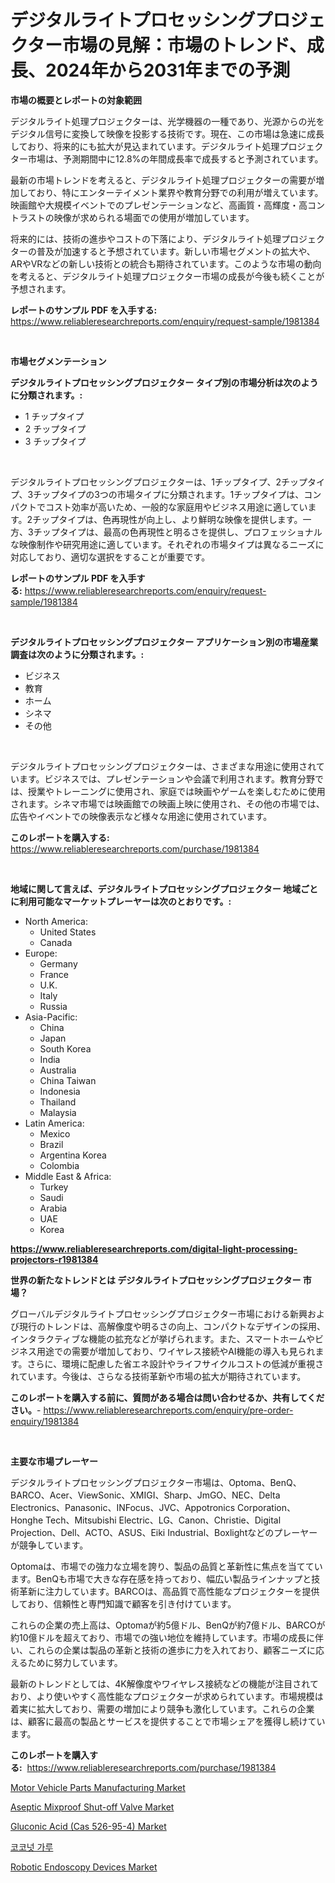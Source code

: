 <p><h1>デジタルライトプロセッシングプロジェクター市場の見解：市場のトレンド、成長、2024年から2031年までの予測</h1></p><p><strong>市場の概要とレポートの対象範囲</strong></p>
<p><p>デジタルライト処理プロジェクターは、光学機器の一種であり、光源からの光をデジタル信号に変換して映像を投影する技術です。現在、この市場は急速に成長しており、将来的にも拡大が見込まれています。デジタルライト処理プロジェクター市場は、予測期間中に12.8%の年間成長率で成長すると予測されています。</p><p>最新の市場トレンドを考えると、デジタルライト処理プロジェクターの需要が増加しており、特にエンターテイメント業界や教育分野での利用が増えています。映画館や大規模イベントでのプレゼンテーションなど、高画質・高輝度・高コントラストの映像が求められる場面での使用が増加しています。</p><p>将来的には、技術の進歩やコストの下落により、デジタルライト処理プロジェクターの普及が加速すると予想されています。新しい市場セグメントの拡大や、ARやVRなどの新しい技術との統合も期待されています。このような市場の動向を考えると、デジタルライト処理プロジェクター市場の成長が今後も続くことが予想されます。</p></p>
<p><strong>レポートのサンプル PDF を入手する:</strong> <a href="https://www.reliableresearchreports.com/enquiry/request-sample/1981384">https://www.reliableresearchreports.com/enquiry/request-sample/1981384</a></p>
<p>&nbsp;</p>
<p><strong>市場セグメンテーション</strong></p>
<p><strong>デジタルライトプロセッシングプロジェクター タイプ別の市場分析は次のように分類されます。:</strong></p>
<p><ul><li>1 チップタイプ</li><li>2 チップタイプ</li><li>3 チップタイプ</li></ul></p>
<p>&nbsp;</p>
<p><p>デジタルライトプロセッシングプロジェクターは、1チップタイプ、2チップタイプ、3チップタイプの3つの市場タイプに分類されます。1チップタイプは、コンパクトでコスト効率が高いため、一般的な家庭用やビジネス用途に適しています。2チップタイプは、色再現性が向上し、より鮮明な映像を提供します。一方、3チップタイプは、最高の色再現性と明るさを提供し、プロフェッショナルな映像制作や研究用途に適しています。それぞれの市場タイプは異なるニーズに対応しており、適切な選択をすることが重要です。</p></p>
<p><strong>レポートのサンプル PDF を入手する:</strong>&nbsp;<a href="https://www.reliableresearchreports.com/enquiry/request-sample/1981384">https://www.reliableresearchreports.com/enquiry/request-sample/1981384</a></p>
<p>&nbsp;</p>
<p><strong> デジタルライトプロセッシングプロジェクター アプリケーション別の市場産業調査は次のように分類されます。:</strong></p>
<p><ul><li>ビジネス</li><li>教育</li><li>ホーム</li><li>シネマ</li><li>その他</li></ul></p>
<p>&nbsp;</p>
<p><p>デジタルライトプロセッシングプロジェクターは、さまざまな用途に使用されています。ビジネスでは、プレゼンテーションや会議で利用されます。教育分野では、授業やトレーニングに使用され、家庭では映画やゲームを楽しむために使用されます。シネマ市場では映画館での映画上映に使用され、その他の市場では、広告やイベントでの映像表示など様々な用途に使用されています。</p></p>
<p><strong>このレポートを購入する:</strong>&nbsp; <a href="https://www.reliableresearchreports.com/purchase/1981384">https://www.reliableresearchreports.com/purchase/1981384</a></p>
<p>&nbsp;</p>
<p><strong>地域に関して言えば、デジタルライトプロセッシングプロジェクター 地域ごとに利用可能なマーケットプレーヤーは次のとおりです。:</strong></p>
<p><ul>
    <li>
        North America:
        <ul>
            <li>United States</li>
            <li>Canada</li>
        </ul>
    </li>
    <li>
        Europe:
        <ul>
            <li>Germany</li>
            <li>France</li>
            <li>U.K.</li>
            <li>Italy</li>
            <li>Russia</li>
        </ul>
    </li>
    <li>
        Asia-Pacific:
        <ul>
            <li>China</li>
            <li>Japan</li>
            <li>South Korea</li>
            <li>India</li>
            <li>Australia</li>
            <li>China Taiwan</li>
            <li>Indonesia</li>
            <li>Thailand</li>
            <li>Malaysia</li>
        </ul>
    </li>
    <li>
        Latin America:
        <ul>
            <li>Mexico</li>
            <li>Brazil</li>
            <li>Argentina Korea</li>
            <li>Colombia</li>
        </ul>
    </li>
    <li>
        Middle East & Africa:
        <ul>
            <li>Turkey</li>
            <li>Saudi</li>
            <li>Arabia</li>
            <li>UAE</li>
            <li>Korea</li>
        </ul>
    </li>
    </ul></p>
<p><strong><a href="https://www.reliableresearchreports.com/digital-light-processing-projectors-r1981384">https://www.reliableresearchreports.com/digital-light-processing-projectors-r1981384</a></strong>&nbsp;</p>
<p><strong>世界の新たなトレンドとは デジタルライトプロセッシングプロジェクター 市場？</strong></p>
<p><p>グローバルデジタルライトプロセッシングプロジェクター市場における新興および現行のトレンドは、高解像度や明るさの向上、コンパクトなデザインの採用、インタラクティブな機能の拡充などが挙げられます。また、スマートホームやビジネス用途での需要が増加しており、ワイヤレス接続やAI機能の導入も見られます。さらに、環境に配慮した省エネ設計やライフサイクルコストの低減が重視されています。今後は、さらなる技術革新や市場の拡大が期待されています。</p></p>
<p><strong>このレポートを購入する前に、質問がある場合は問い合わせるか、共有してください。</strong>- <a href="https://www.reliableresearchreports.com/enquiry/pre-order-enquiry/1981384">https://www.reliableresearchreports.com/enquiry/pre-order-enquiry/1981384</a></p>
<p>&nbsp;</p>
<p><strong>主要な市場プレーヤー</strong></p>
<p><p>デジタルライトプロセッシングプロジェクター市場は、Optoma、BenQ、BARCO、Acer、ViewSonic、XMIGI、Sharp、JmGO、NEC、Delta Electronics、Panasonic、INFocus、JVC、Appotronics Corporation、Honghe Tech、Mitsubishi Electric、LG、Canon、Christie、Digital Projection、Dell、ACTO、ASUS、Eiki Industrial、Boxlightなどのプレーヤーが競争しています。 </p><p>Optomaは、市場での強力な立場を誇り、製品の品質と革新性に焦点を当てています。BenQも市場で大きな存在感を持っており、幅広い製品ラインナップと技術革新に注力しています。BARCOは、高品質で高性能なプロジェクターを提供しており、信頼性と専門知識で顧客を引き付けています。</p><p>これらの企業の売上高は、Optomaが約5億ドル、BenQが約7億ドル、BARCOが約10億ドルを超えており、市場での強い地位を維持しています。市場の成長に伴い、これらの企業は製品の革新と技術の進歩に力を入れており、顧客ニーズに応えるために努力しています。</p><p>最新のトレンドとしては、4K解像度やワイヤレス接続などの機能が注目されており、より使いやすく高性能なプロジェクターが求められています。市場規模は着実に拡大しており、需要の増加により競争も激化しています。これらの企業は、顧客に最高の製品とサービスを提供することで市場シェアを獲得し続けています。</p></p>
<p><strong>このレポートを購入する:</strong>&nbsp;&nbsp;<a href="https://www.reliableresearchreports.com/purchase/1981384">https://www.reliableresearchreports.com/purchase/1981384</a></p>
<p><p><a href="https://github.com/bobicer/Market-Research-Report-List-3/blob/main/motor-vehicle-parts-manufacturing-market.md">Motor Vehicle Parts Manufacturing Market</a></p><p><a href="https://view.publitas.com/reportprime-1/aseptic-mixproof-shut-off-valve-market-comprehensive-assessment-by-type-application-and-geography/">Aseptic Mixproof Shut-off Valve Market</a></p><p><a href="https://issuu.com/reportprime-2/docs/gluconic-acid-cas-526-95-4-market-size-2030.pptx">Gluconic Acid (Cas 526-95-4) Market</a></p><p><a href="https://github.com/Tristiarton768456/Market-Research-Report-List-1/blob/main/887679749137.md">코코넛 가루</a></p><p><a href="https://www.linkedin.com/pulse/robotic-endoscopy-devices-market-size-trends-complete-industry-xbhrf">Robotic Endoscopy Devices Market</a></p></p>
